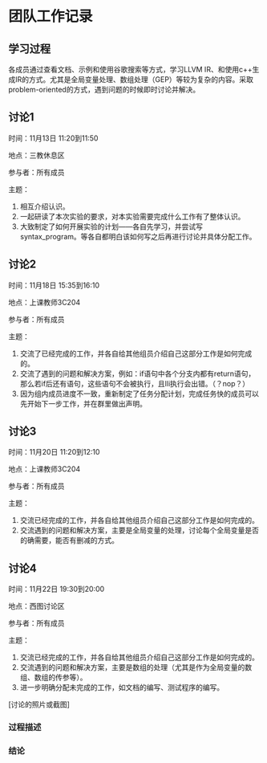# 团队工作记录

## 学习过程

各成员通过查看文档、示例和使用谷歌搜索等方式，学习LLVM IR、和使用c++生成IR的方式。尤其是全局变量处理、数组处理（GEP）等较为复杂的内容。采取problem-oriented的方式，遇到问题的时候即时讨论并解决。

## 讨论1

时间：11月13日 11:20到11:50

地点：三教休息区

参与者：所有成员

主题：

1. 相互介绍认识。
2. 一起研读了本次实验的要求，对本实验需要完成什么工作有了整体认识。
3. 大致制定了如何开展实验的计划——各自先学习，并尝试写syntax_program。等各自都明白该如何写之后再进行讨论并具体分配工作。

## 讨论2

时间：11月18日 15:35到16:10

地点：上课教师3C204

参与者：所有成员

主题：

1. 交流了已经完成的工作，并各自给其他组员介绍自己这部分工作是如何完成的。
2. 交流了遇到的问题和解决方案，例如：if语句中各个分支内都有return语句，那么若if后还有语句，这些语句不会被执行，且lli执行会出错。（？nop？）
3. 因为组内成员进度不一致，重新制定了任务分配计划，完成任务快的成员可以先开始下一步工作，并在群里做出声明。

## 讨论3

时间：11月20日 11:20到12:10

地点：上课教师3C204

参与者：所有成员

主题：

1. 交流已经完成的工作，并各自给其他组员介绍自己这部分工作是如何完成的。
2. 交流遇到的问题和解决方案，主要是全局变量的处理，讨论每个全局变量是否的确需要，能否有删减的方式。

## 讨论4

时间：11月22日 19:30到20:00

地点：西图讨论区

参与者：所有成员

主题：

1. 交流已经完成的工作，并各自给其他组员介绍自己这部分工作是如何完成的。
2. 交流遇到的问题和解决方案，主要是数组的处理（尤其是作为全局变量的数组、数组的传参等）。
3. 进一步明确分配未完成的工作，如文档的编写、测试程序的编写。


[讨论的照片或截图]

### 过程描述


### 结论

